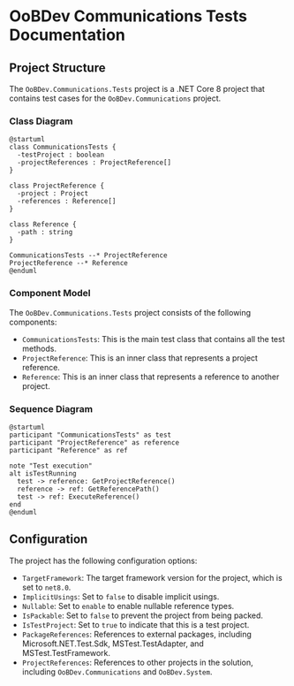 # OoBDev Communications Tests Documentation

## Project Structure

The `OoBDev.Communications.Tests` project is a .NET Core 8 project that contains test cases for the `OoBDev.Communications` project.

### Class Diagram

```plantuml
@startuml
class CommunicationsTests {
  -testProject : boolean
  -projectReferences : ProjectReference[]
}

class ProjectReference {
  -project : Project
  -references : Reference[]
}

class Reference {
  -path : string
}

CommunicationsTests --* ProjectReference
ProjectReference --* Reference
@enduml
```

### Component Model

The `OoBDev.Communications.Tests` project consists of the following components:

* `CommunicationsTests`: This is the main test class that contains all the test methods.
* `ProjectReference`: This is an inner class that represents a project reference.
* `Reference`: This is an inner class that represents a reference to another project.

### Sequence Diagram

```plantuml
@startuml
participant "CommunicationsTests" as test
participant "ProjectReference" as reference
participant "Reference" as ref

note "Test execution"
alt isTestRunning
  test -> reference: GetProjectReference()
  reference -> ref: GetReferencePath()
  test -> ref: ExecuteReference()
end
@enduml
```

## Configuration

The project has the following configuration options:

* `TargetFramework`: The target framework version for the project, which is set to `net8.0`.
* `ImplicitUsings`: Set to `false` to disable implicit usings.
* `Nullable`: Set to `enable` to enable nullable reference types.
* `IsPackable`: Set to `false` to prevent the project from being packed.
* `IsTestProject`: Set to `true` to indicate that this is a test project.
* `PackageReferences`: References to external packages, including Microsoft.NET.Test.Sdk, MSTest.TestAdapter, and MSTest.TestFramework.
* `ProjectReferences`: References to other projects in the solution, including `OoBDev.Communications` and `OoBDev.System`.